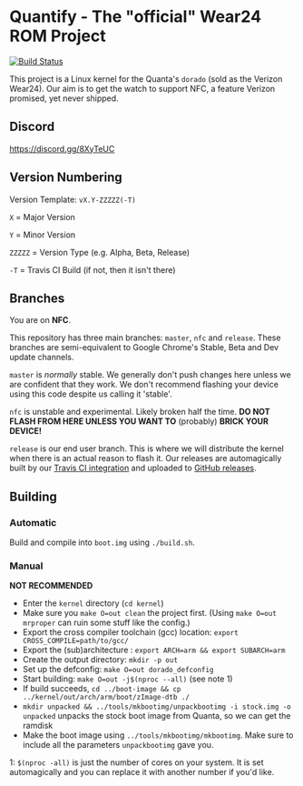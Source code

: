 # Quantify - The "official" Wear24 ROM Project

[![Build Status](https://travis-ci.org/quantify-nfc/Wear24-NFC-Kernel.svg?branch=master)](https://travis-ci.org/davwheat/Wear24-NFC-Kernel)

This project is a Linux kernel for the Quanta's `dorado` (sold as the Verizon Wear24). Our aim is to get the watch to support NFC, a feature Verizon promised, yet never shipped.

## Discord

https://discord.gg/8XyTeUC

## Version Numbering

Version Template: `vX.Y-ZZZZZ(-T)`

`X` = Major Version

`Y` = Minor Version

`ZZZZZ` = Version Type (e.g. Alpha, Beta, Release)

`-T` = Travis CI Build (if not, then it isn't there)

## Branches

You are on **NFC**.

This repository has three main branches: `master`, `nfc` and `release`. These branches are semi-equivalent to Google Chrome's Stable, Beta and Dev update channels.

`master` is *normally* stable. We generally don't push changes here unless we are confident that they work. We don't recommend flashing your device using this code despite us calling it 'stable'.

`nfc` is unstable and experimental. Likely broken half the time. **DO NOT FLASH FROM HERE UNLESS YOU WANT TO** (probably) **BRICK YOUR DEVICE!**

`release` is our end user branch. This is where we will distribute the kernel when there is an actual reason to flash it. Our releases are automagically built by our [Travis CI integration](https://travis-ci.org/davwheat/Wear24-NFC-Kernel/branches) and uploaded to [GitHub releases](https://github.com/davwheat/Wear24-NFC-Kernel/releases).

## Building

### Automatic

Build and compile into `boot.img` using `./build.sh`.

### Manual

**NOT RECOMMENDED**

- Enter the `kernel` directory (`cd kernel`)
- Make sure you `make O=out clean` the project first. (Using `make O=out mrproper` can ruin some stuff like the config.)
- Export the cross compiler toolchain (gcc) location: `export CROSS_COMPILE=path/to/gcc/`
- Export the (sub)architecture : `export ARCH=arm && export SUBARCH=arm`
- Create the output directory: `mkdir -p out`
- Set up the defconfig: `make O=out dorado_defconfig`
- Start building: `make O=out -j$(nproc --all)` (see note 1)
- If build succeeds,  `cd ../boot-image && cp ../kernel/out/arch/arm/boot/zImage-dtb ./`
- `mkdir unpacked && ../tools/mkbootimg/unpackbootimg -i stock.img -o unpacked` unpacks the stock boot image from Quanta, so we can get the ramdisk
- Make the boot image using `../tools/mkbootimg/mkbootimg`. Make sure to include all the parameters `unpackbootimg` gave you.

1: `$(nproc -all)` is just the number of cores on your system. It is set automagically and you can replace it with another number if you'd like.
